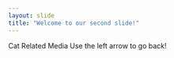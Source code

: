 ```yaml
---
layout: slide
title: "Welcome to our second slide!"
---
```

Cat Related Media
Use the left arrow to go back!
